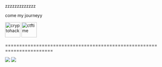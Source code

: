 zzzzzzzzzzzzz

come my journeyy

<a href="https://cryptohack.org/user/wisnuazfar/"><img src="https://cdn.discordapp.com/attachments/890238141687009300/1001138403456335982/unknown.png" alt="cryptohack" loading="lazy" width="50" height="50"></a>
<a href="https://ctftime.org/user/99952"><img src="https://ctftime.org/static/images/ct/logo.svg" alt="ctftime" loading="lazy" width="50" height="50"></a>

=======================================================================

<img src="https://github-readme-stats.vercel.app/api?username=azfarwisnu&include_all_commits=true&show_icons=true&theme=rose_pine&layout=compact" />
<img src="https://github-readme-stats.vercel.app/api/top-langs/?username=azfarwisnu&layout=compact&theme=radical" />
<!--
**azfarwisnu/azfarwisnu** is a ✨ _special_ ✨ repository because its `README.md` (this file) appears on your GitHub profile.

Here are some ideas to get you started:

- 🔭 I’m currently working on ...
- 🌱 I’m currently learning ...
- 👯 I’m looking to collaborate on ...
- 🤔 I’m looking for help with ...
- 💬 Ask me about ...
- 📫 How to reach me: ...
- 😄 Pronouns: ...
- ⚡ Fun fact: ...
-->
